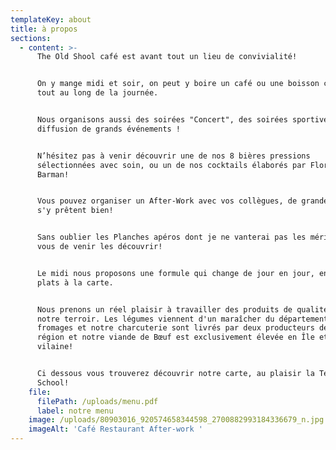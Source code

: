 ```yaml
---
templateKey: about
title: à propos
sections:
  - content: >-
      The Old Shool café est avant tout un lieu de convivialité!


      On y mange midi et soir, on peut y boire un café ou une boisson chaude
      tout au long de la journée.


      Nous organisons aussi des soirées "Concert", des soirées sportives avec la
      diffusion de grands événements !


      N’hésitez pas à venir découvrir une de nos 8 bières pressions
      sélectionnées avec soin, ou un de nos cocktails élaborés par Florian notre
      Barman!


      Vous pouvez organiser un After-Work avec vos collègues, de grandes tables
      s'y prêtent bien!


      Sans oublier les Planches apéros dont je ne vanterai pas les mérites, à
      vous de venir les découvrir!


      Le midi nous proposons une formule qui change de jour en jour, en plus des
      plats à la carte.


      Nous prenons un réel plaisir à travailler des produits de qualité issus de
      notre terroir. Les légumes viennent d'un maraîcher du département, nos
      fromages et notre charcuterie sont livrés par deux producteurs de la
      région et notre viande de Bœuf est exclusivement élevée en Île et
      vilaine! 


      Ci dessous vous trouverez découvrir notre carte, au plaisir la Team Old
      School!
    file:
      filePath: /uploads/menu.pdf
      label: notre menu
    image: /uploads/80903016_920574658344598_2700882993184336679_n.jpg
    imageAlt: 'Café Restaurant After-work '
---
```


